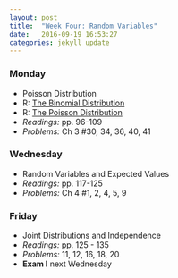 ```yaml
---
layout: post
title:  "Week Four: Random Variables"
date:   2016-09-19 16:53:27
categories: jekyll update
---
```


### Monday  
- Poisson Distribution
- R: <a href = "{{ site.baseurl }}/assets/week-04/A-binom-dist.html" target = "_blank">The Binomial Distribution</a>
- R: <a href = "{{ site.baseurl }}/assets/week-04/A-poisson.html" target = "_blank">The Poisson Distribution</a>
- *Readings:* pp. 96-109
- *Problems:* Ch 3 #30, 34, 36, 40, 41

### Wednesday  
- Random Variables and Expected Values
- *Readings:* pp. 117-125
- *Problems:* Ch 4 #1, 2, 4, 5, 9

### Friday  
- Joint Distributions and Independence
- *Readings:* pp. 125 - 135
- *Problems:* 11, 12, 16, 18, 20
- **Exam I** next Wednesday
